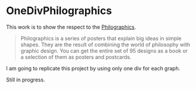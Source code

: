 # OneDivPhilographics
This work is to show the respect to the [Philographics](http://studiocarreras.com/philographics/).

> Philographics is a series of posters that explain big ideas in simple shapes. They are the result of combining the world of philosophy with graphic design. You can get the entire set of 95 designs as a book or a selection of them as posters and postcards.

I am going to replicate this project by using only one div for each graph.

Still in progress.
